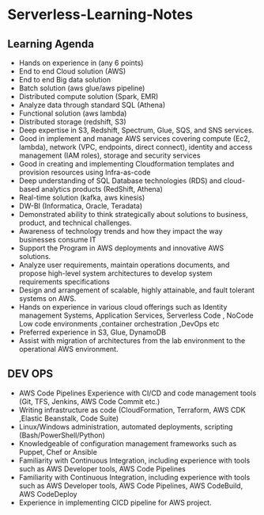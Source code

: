 # Serverless-Learning-Notes

## Learning Agenda
- Hands on experience in (any 6 points)
- End to end Cloud solution (AWS)
- End to end Big data solution
- Batch solution (aws glue/aws pipeline)
- Distributed compute solution (Spark, EMR)
- Analyze data through standard SQL (Athena)
- Functional solution (aws lambda)
- Distributed storage (redshift, S3)
- Deep expertise in S3, Redshift, Spectrum, Glue, SQS, and SNS services.
- Good in implement and manage AWS services covering compute (Ec2, lambda), network (VPC, endpoints, direct connect), identity and access management (IAM roles), storage and security services
- Good in creating and implementing Cloudformation templates and provision resources using Infra-as-code
- Deep understanding of SQL Database technologies (RDS) and cloud-based analytics products (RedShift, Athena)
- Real-time solution (kafka, aws kinesis)
- DW-BI (Informatica, Oracle, Teradata)
- Demonstrated ability to think strategically about solutions to business, product, and technical challenges.
- Awareness of technology trends and how they impact the way businesses consume IT
- Support the Program in AWS deployments and innovative AWS solutions.
- Analyze user requirements, maintain operations documents, and propose high-level system architectures to develop system requirements specifications
- Design and arrangement of scalable, highly attainable, and fault tolerant systems on AWS.
-  Hands on experience in various cloud offerings such as Identity management Systems, Application Services, Serverless Code , NoCode Low code environments ,container orchestration ,DevOps etc
-  Preferred experience in S3, Glue, DynamoDB
- Assist with migration of architectures from the lab environment to the operational AWS environment.

## DEV OPS
- AWS Code Pipelines Experience with CI/CD and code management tools (Git, TFS, Jenkins, AWS Code Commit etc.)
- Writing infrastructure as code (CloudFormation, Terraform, AWS CDK ,Elastic Beanstalk, Code Suite)
- Linux/Windows administration, automated deployments, scripting (Bash/PowerShell/Python)
- Knowledgeable of configuration management frameworks such as Puppet, Chef or Ansible
- Familiarity with Continuous Integration, including experience with tools such as AWS Developer tools, AWS Code Pipelines
- Familiarity with Continuous Integration, including experience with tools such as AWS Developer tools, AWS Code Pipelines, AWS CodeBuild, AWS CodeDeploy
- Experience in implementing CICD pipeline for AWS project.
